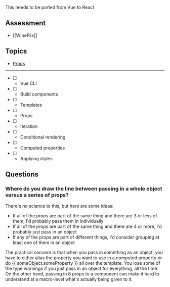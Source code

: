 This needs to be ported from Vue to React

## Assessment

* [[WineFlix]]

## Topics

* [Props](topics/react-props)

---

* [ ] - Vue CLI
* [ ] - Build components
* [ ] - Templates
* [ ] - Props
* [ ] - Iteration
* [ ] - Conditional rendering
* [ ] - Computed properties
* [ ] - Applying styles

## Questions

### Where do you draw the line between passing in a whole object versus a series of props?

There's no science to this, but here are some ideas:

* If all of the props are part of the same thing and there are 3 or less of them, I'd probably pass them in individually
* If all of the props are part of the same thing and there are 4 or more, I'd probably just pass in an object
* If any of the props are part of different things, I'd consider grouping at least one of them in an object

The practical concern is that when you pass in something as an object, you have to either alias the property you want to use in a computed property or do {{ someObject.someProperty }} all over the template. You lose some of the type warnings if you just pass in an object for everything, all the time. On the other hand, passing in 8 props to a component can make it hard to understand at a macro-level what's actually being given to it.
